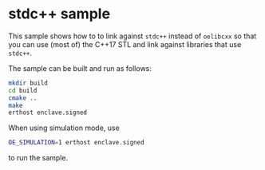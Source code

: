 # stdc++ sample
This sample shows how to to link against `stdc++` instead of `oelibcxx` so that you can use (most of) the C++17 STL and link against libraries that use `stdc++`.

The sample can be built and run as follows:
```sh
mkdir build
cd build
cmake ..
make
erthost enclave.signed
```
When using simulation mode, use
```sh
OE_SIMULATION=1 erthost enclave.signed
```
to run the sample.
